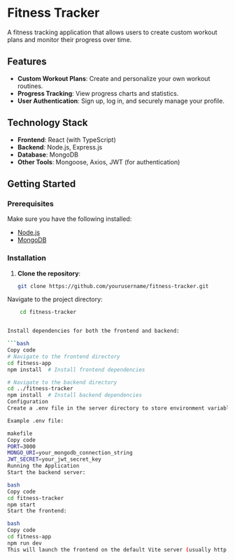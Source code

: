 # Fitness Tracker

A fitness tracking application that allows users to create custom workout plans and monitor their progress over time.

## Features

- **Custom Workout Plans**: Create and personalize your own workout routines.
- **Progress Tracking**: View progress charts and statistics.
- **User Authentication**: Sign up, log in, and securely manage your profile.

## Technology Stack

- **Frontend**: React (with TypeScript)
- **Backend**: Node.js, Express.js
- **Database**: MongoDB
- **Other Tools**: Mongoose, Axios, JWT (for authentication)

## Getting Started

### Prerequisites

Make sure you have the following installed:

- [Node.js](https://nodejs.org/)
- [MongoDB](https://www.mongodb.com/)

### Installation

1. **Clone the repository**:

   ```bash
   git clone https://github.com/yourusername/fitness-tracker.git
Navigate to the project directory:

```bash
    cd fitness-tracker


Install dependencies for both the frontend and backend:

```bash
Copy code
# Navigate to the frontend directory
cd fitness-app
npm install  # Install frontend dependencies

# Navigate to the backend directory
cd ../fitness-tracker
npm install  # Install backend dependencies
Configuration
Create a .env file in the server directory to store environment variables, including MongoDB URI and JWT secret.

Example .env file:

makefile
Copy code
PORT=3000
MONGO_URI=your_mongodb_connection_string
JWT_SECRET=your_jwt_secret_key
Running the Application
Start the backend server:

bash
Copy code
cd fitness-tracker
npm start
Start the frontend:

bash
Copy code
cd fitness-app
npm run dev
This will launch the frontend on the default Vite server (usually http://localhost:5173) and the backend on http://localhost:3000 (or the port specified in the .env file).
